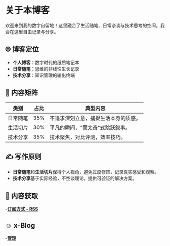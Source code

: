 # 关于本博客

欢迎来到我的数字自留地！这里融合了生活随笔、日常杂谈与技术思考的空间。我会在这里自由记录与分享。

## 🌐 博客定位

- **个人博客**：数字时代的纸质笔记本
- **日常随笔**：思维的非线性生长记录
- **技术分享**：知识管理的输出终端

## 📂 内容矩阵

| 类别        | 占比   | 典型内容                  |
|-------------|--------|---------------------------|
| 日常随笔    | 35%    | 不追求深刻立意，捕捉生活本身的质感。   |
| 生活切片    | 30%    | 平凡的瞬间，"蒙太奇"式跳跃叙事。 |
| 技术分享    | 35%    | 技术聚焦，对比评测，效率技巧。  |

## ✍️ 写作原则

- **日常随笔**和**生活切片**保持个人视角，避免过度修饰，记录真实感受和观察。
- **技术分享**基于实际经验，不空谈理论，提供可验证的解决方案。

## 🔗 内容获取

-[**订阅方式 - RSS**](https://blog.x1661.com/rss.xml)

## ☺️ x-Blog
-[**管理**](https://github.com/xpfcom/blog/issues)